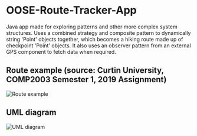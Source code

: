 # OOSE-Route-Tracker-App
Java app made for exploring patterns and other more complex system structures. Uses a combined strategy and composite pattern to dynamically string 'Point' objects together, which becomes a hiking route made up of checkpoint 'Point' objects. It also uses an observer pattern from an external GPS component to fetch data when required.

## Route example (source: Curtin University, COMP2003 Semester 1, 2019 Assignment)
![Route example](https://i.imgur.com/nkGIDAt.png)


## UML diagram
![UML diagram](https://i.imgur.com/Si5Ioxn.png)
